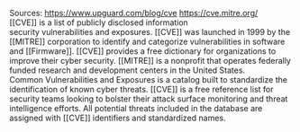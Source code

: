 Sources:
https://www.upguard.com/blog/cve
https://cve.mitre.org/
\
[[CVE]] is a list of publicly disclosed information security vulnerabilities and exposures. [[CVE]] was launched in 1999 by the [[MITRE]] corporation to identify and categorize vulnerabilities in software and [[Firmware]]. [[CVE]] provides a free dictionary for organizations to improve their cyber security. [[MITRE]] is a nonprofit that operates federally funded research and development centers in the United States.
\
Common Vulnerabilities and Exposures is a catalog built to standardize the identification of known cyber threats. [[CVE]] is a free reference list for security teams looking to bolster their attack surface monitoring and threat intelligence efforts. All potential threats included in the database are assigned with [[CVE]] identifiers and standardized names.
